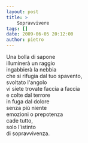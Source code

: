 ```yaml
---
layout: post
title: >
    Sopravvivere
tags: []
date: 2009-06-05 20:12:00
author: pietro
---
```

Una bolla di sapone<br/>illuminerà un raggio<br/>ingabbierà la nebbia<br/>che si rifugia dal tuo spavento,<br/>svoltato l'angolo<br/>vi siete trovate faccia a faccia<br/>e colte dal terrore<br/>in fuga dal dolore<br/>senza più niente<br/>emozioni o prepotenza<br/>cade tutto,<br/>solo l'istinto<br/>di sopravvivenza.
